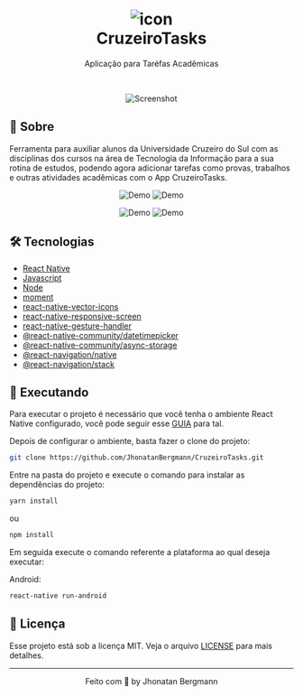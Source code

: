 <h1 align="center">
  <img src="android/app/src/main/res/drawable-hdpi/icon.png" alt="icon" >
  <br>
  CruzeiroTasks
  <br>
</h1>

<p align="center">Aplicação para Taréfas Acadêmicas</p>

<br>

<p align="center">
  <img src="github/screenshot.png" alt="Screenshot" >
</p>


## 📅 Sobre

Ferramenta para auxiliar alunos da Universidade Cruzeiro do Sul com as disciplinas dos cursos na área de Tecnologia da Informação para a sua rotina de estudos, podendo agora adicionar tarefas como provas, trabalhos e outras atividades acadêmicas com o App CruzeiroTasks.

<p align="center">
  <img src="github/gifhome.gif" alt="Demo" >
  <img src="github/giffilter.gif" alt="Demo" >
</p>
<p align="center">
  <img src="github/gifremove.gif" alt="Demo" >
  <img src="github/gifadd.gif" alt="Demo" >
</p>

## 🛠 Tecnologias
- [React Native](https://facebook.github.io/react-native/)
- [Javascript](https://devdocs.io/javascript/)
- [Node](https://nodejs.org/en/)
- [moment](https://momentjs.com/)
- [react-native-vector-icons](https://github.com/oblador/react-native-vector-icons)
- [react-native-responsive-screen](https://www.npmjs.com/package/react-native-responsive-screen)
- [react-native-gesture-handler](https://github.com/software-mansion/react-native-gesture-handler)
- [@react-native-community/datetimepicker](https://github.com/react-native-community/datetimepicker)
- [@react-native-community/async-storage](https://react-native-community.github.io/async-storage/)
- [@react-navigation/native](https://reactnavigation.org/)
- [@react-navigation/stack](https://reactnavigation.org/docs/stack-navigator/)


## 📱 Executando 

Para executar o projeto é necessário que você tenha o ambiente React Native configurado, você pode seguir esse [GUIA](https://reactnative.dev/docs/environment-setup) para tal.

Depois de configurar o ambiente, basta fazer o clone do projeto:

```sh
git clone https://github.com/JhonatanBergmann/CruzeiroTasks.git
```

Entre na pasta do projeto e execute o comando para instalar as dependências do projeto:

```sh
yarn install
```
ou
```sh
npm install
```

Em seguida execute o comando referente a plataforma ao qual deseja executar:

Android:

```sh
react-native run-android
```

## 📝 Licença

Esse projeto está sob a licença MIT. Veja o arquivo [LICENSE](LICENSE) para mais detalhes.

---

<p align="center">
 Feito com 💜 by Jhonatan Bergmann
</p>
